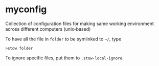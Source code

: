 # myconfig

Collection of configuration files for making same working environment across different computers (unix-based)

To have all the file in `folder` to be symlinked to `~/`, type
```
>stow folder
```

To ignore specific files, put them to `.stow-local-ignore`.
